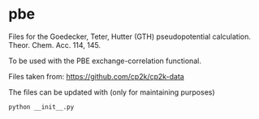 <!--
SPDX-FileCopyrightText: 2021 Wanja Timm Schulze <wangenau@protonmail.com>
SPDX-License-Identifier: Apache-2.0
-->
# pbe

Files for the Goedecker, Teter, Hutter (GTH) pseudopotential calculation. Theor. Chem. Acc. 114, 145.

To be used with the PBE exchange-correlation functional.

Files taken from: https://github.com/cp2k/cp2k-data

The files can be updated with (only for maintaining purposes)

```terminal
python __init__.py
```
